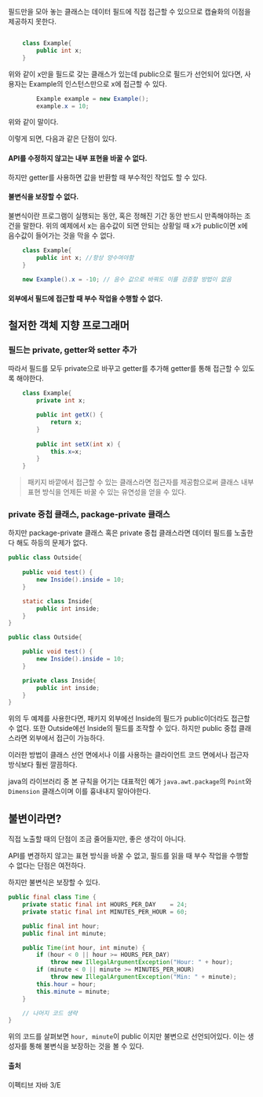 필드만을 모아 놓는 클래스는 데이터 필드에 직접 접근할 수 있으므로 캡슐화의 이점을 제공하지 못한다. 

```java

    class Example{
        public int x;
    }
```
위와 같이 x만을 필드로 갖는 클래스가 있는데 public으로 필드가 선언되어 있다면, 사용자는 Example의 인스턴스만으로 x에 접근할 수 있다. 

```java
        Example example = new Example();
        example.x = 10;
```
위와 같이 말이다. 

이렇게 되면, 다음과 같은 단점이 있다. 

#### API를 수정하지 않고는 내부 표현을 바꿀 수 없다.
하지만 getter를 사용하면 값을 반환할 때 부수적인 작업도 할 수 있다. 

#### 불변식을 보장할 수 없다. 
불변식이란 프로그램이 실행되는 동안, 혹은 정해진 기간 동안 반드시 만족해야하는 조건을 말한다. 위의 예제에서 x는 음수값이 되면 안되는 상황일 때 x가 public이면 x에 음수값이 들어가는 것을 막을 수 없다. 

```java
    class Example{
        public int x; //항상 양수여야함
	}
    
    new Example().x = -10; // 음수 값으로 바꿔도 이를 검증할 방법이 없음
```

#### 외부에서 필드에 접근할 때 부수 작업을 수행할 수 없다. 


## 철저한 객체 지향 프로그래머

### 필드는 private, getter와 setter 추가
따라서 필드를 모두 private으로 바꾸고 getter를 추가해 getter를 통해 접근할 수 있도록 해야한다. 

```java
    class Example{
        private int x;

        public int getX() {
            return x;
        }
        
        public int setX(int x) {
            this.x=x;
        }
    }
```

> 패키지 바깥에서 접근할 수 있는 클래스라면 접근자를 제공함으로써 클래스 내부 표현 방식을 언제든 바꿀 수 있는 유연성을 얻을 수 있다. 

### private 중첩 클래스, package-private 클래스
하지만 package-private 클래스 혹은 private 중첩 클래스라면 데이터 필드를 노출한다 해도 하등의 문제가 없다.


```java
public class Outside{
    
    public void test() {
        new Inside().inside = 10;
    }

    static class Inside{
        public int inside;
    }
}
```

```java
public class Outside{

    public void test() {
        new Inside().inside = 10;
    }

    private class Inside{
        public int inside;
    }
}
```
위의 두 예제를 사용한다면, 패키지 외부에선 Inside의 필드가 public이더라도  접근할 수 없다. 또한 Outside에선 Inside의 필드를 조작할 수 있다. 하지만 public 중첩 클래스라면 외부에서 접근이 가능하다. 

이러한 방법이 클래스 선언 면에서나 이를 사용하는 클라이언트 코드 면에서나 접근자 방식보다 훨씬 깔끔하다. 

java의 라이브러리 중 본 규칙을 어기는 대표적인 예가 `java.awt.package`의 `Point`와 `Dimension` 클래스이며 이를 흉내내지 말아야한다. 

## 불변이라면?

직접 노출할 때의 단점이 조금 줄어들지만, 좋은 생각이 아니다. 

API를 변경하지 않고는 표현 방식을 바꿀 수 없고, 필드를 읽을 때 부수 작업을 수행할 수 없다는 단점은 여전하다. 

하지만 불변식은 보장할 수 있다. 

```java
public final class Time {
    private static final int HOURS_PER_DAY    = 24;
    private static final int MINUTES_PER_HOUR = 60;

    public final int hour;
    public final int minute;

    public Time(int hour, int minute) {
        if (hour < 0 || hour >= HOURS_PER_DAY)
            throw new IllegalArgumentException("Hour: " + hour);
        if (minute < 0 || minute >= MINUTES_PER_HOUR)
            throw new IllegalArgumentException("Min: " + minute);
        this.hour = hour;
        this.minute = minute;
    }

    // 나머지 코드 생략
}
```
위의 코드를 살펴보면 `hour, minute`이 public 이지만 불변으로 선언되어있다. 이는 생성자를 통해 불변식을 보장하는 것을 볼 수 있다. 

#### 출처

이펙티브 자바 3/E


